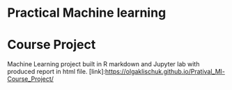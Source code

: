 # Practical Machine learning
# Course Project

Machine Learning project built in R markdown and Jupyter lab with produced report in html file.
[link]:https://olgaklischuk.github.io/Pratival_Ml-Course_Project/
